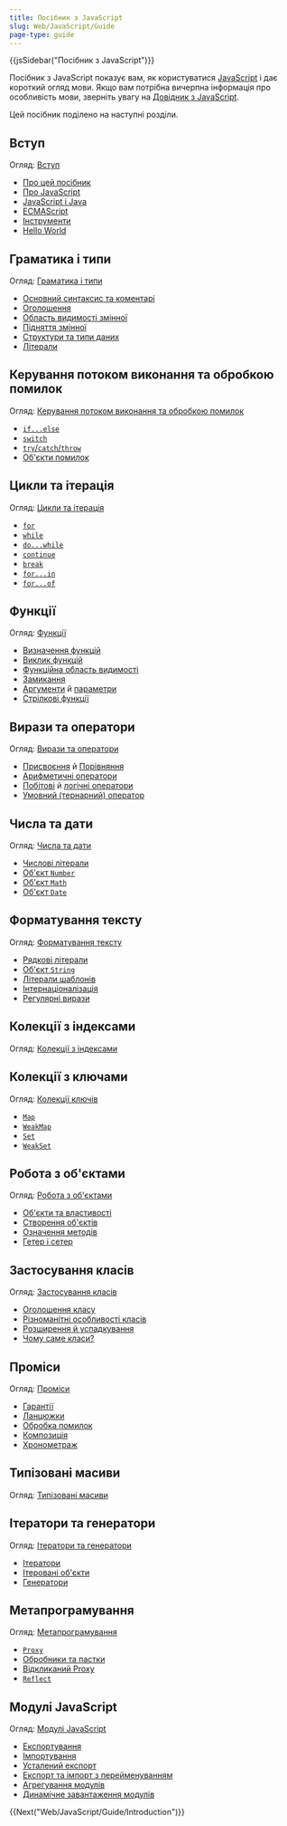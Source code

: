 ```yaml
---
title: Посібник з JavaScript
slug: Web/JavaScript/Guide
page-type: guide
---
```


{{jsSidebar("Посібник з JavaScript")}}

Посібник з JavaScript показує вам, як користуватися [JavaScript](/uk/docs/Web/JavaScript) і дає короткий огляд мови. Якщо вам потрібна вичерпна інформація про особливість мови, зверніть увагу на [Довідник з JavaScript](/uk/docs/Web/JavaScript/Reference).

Цей посібник поділено на наступні розділи.

## Вступ

Огляд: [Вступ](/uk/docs/Web/JavaScript/Guide/Introduction)

- [Про цей посібник](/uk/docs/Web/JavaScript/Guide/Introduction#de-znaity-informatsiiu-pro-javascript)
- [Про JavaScript](/uk/docs/Web/JavaScript/Guide/Introduction#shcho-take-javascript)
- [JavaScript і Java](/uk/docs/Web/JavaScript/Guide/Introduction#javascript-i-java)
- [ECMAScript](/uk/docs/Web/JavaScript/Guide/Introduction#javascript-i-spetsyfikatsiia-ecmascript)
- [Інструменти](/uk/docs/Web/JavaScript/Guide/Introduction#znaiomstvo-z-javascript)
- [Hello World](/uk/docs/Web/JavaScript/Guide/Introduction#pryvit-svite)

## Граматика і типи

Огляд: [Граматика і типи](/uk/docs/Web/JavaScript/Guide/Grammar_and_types)

- [Основний синтаксис та коментарі](/uk/docs/Web/JavaScript/Guide/Grammar_and_types#osnovy)
- [Оголошення](/uk/docs/Web/JavaScript/Guide/Grammar_and_types#oholoshennia)
- [Область видимості змінної](/uk/docs/Web/JavaScript/Guide/Grammar_and_types#oblast-vydymosti-zminnoii)
- [Підняття змінної](/uk/docs/Web/JavaScript/Guide/Grammar_and_types#pidniattia-zminnoii)
- [Структури та типи даних](/uk/docs/Web/JavaScript/Guide/Grammar_and_types#struktury-danykh-i-typy)
- [Літерали](/uk/docs/Web/JavaScript/Guide/Grammar_and_types#literaly)

## Керування потоком виконання та обробкою помилок

Огляд: [Керування потоком виконання та обробкою помилок](/uk/docs/Web/JavaScript/Guide/Control_flow_and_error_handling)

- [`if...else`](/uk/docs/Web/JavaScript/Guide/Control_flow_and_error_handling#instruktsiia-if...else)
- [`switch`](/uk/docs/Web/JavaScript/Guide/Control_flow_and_error_handling#instruktsiia-switch)
- [`try`/`catch`/`throw`](/uk/docs/Web/JavaScript/Guide/Control_flow_and_error_handling#instruktsii-obrobky-vyniatkiv)
- [Об'єкти помилок](/uk/docs/Web/JavaScript/Guide/Control_flow_and_error_handling#vykorystannia-obiektiv-pomylok)

## Цикли та ітерація

Огляд: [Цикли та ітерація](/uk/docs/Web/JavaScript/Guide/Loops_and_iteration)

- [`for`](/uk/docs/Web/JavaScript/Guide/Loops_and_iteration#instruktsiia-for)
- [`while`](/uk/docs/Web/JavaScript/Guide/Loops_and_iteration#instruktsiia-while)
- [`do...while`](/uk/docs/Web/JavaScript/Guide/Loops_and_iteration#instruktsiia-dowhile)
- [`continue`](/uk/docs/Web/JavaScript/Guide/Loops_and_iteration#instruktsiia-continue)
- [`break`](/uk/docs/Web/JavaScript/Guide/Loops_and_iteration#instruktsiia-break)
- [`for...in`](/uk/docs/Web/JavaScript/Guide/Loops_and_iteration#instruktsiia-forin)
- [`for...of`](/uk/docs/Web/JavaScript/Guide/Loops_and_iteration#instruktsiia-forof)

## Функції

Огляд: [Функції](/uk/docs/Web/JavaScript/Guide/Functions)

- [Визначення функцій](/uk/docs/Web/JavaScript/Guide/Functions#vyznachennia-funktsii)
- [Виклик функцій](/uk/docs/Web/JavaScript/Guide/Functions#vyklyk-funktsii)
- [Функційна область видимості](/uk/docs/Web/JavaScript/Guide/Functions#funktsiina-oblast-vydymosti)
- [Замикання](/uk/docs/Web/JavaScript/Guide/Functions#zamykannia)
- [Аргументи](/uk/docs/Web/JavaScript/Guide/Functions#vykorystannia-obiekta-arguments) й [параметри](/uk/docs/Web/JavaScript/Guide/Functions#parametry-funktsii)
- [Стрілкові функції](/uk/docs/Web/JavaScript/Guide/Functions#strilkovi-funktsii)

## Вирази та оператори

Огляд: [Вирази та оператори](/uk/docs/Web/JavaScript/Guide/Expressions_and_operators)

- [Присвоєння](/uk/docs/Web/JavaScript/Guide/Expressions_and_operators#operatory-prysvoiennia) й [Порівняння](/uk/docs/Web/JavaScript/Guide/Expressions_and_operators#operatory-porivniannia)
- [Арифметичні оператори](/uk/docs/Web/JavaScript/Guide/Expressions_and_operators#aryfmetychni-operatory)
- [Побітові](/uk/docs/Web/JavaScript/Guide/Expressions_and_operators#bitovi-operatory) й [логічні оператори](/uk/docs/Web/JavaScript/Guide/Expressions_and_operators#lohichni-operatory)
- [Умовний (тернарний) оператор](/uk/docs/Web/JavaScript/Guide/Expressions_and_operators#umovnyi-ternarnyi-operator)

## Числа та дати

Огляд: [Числа та дати](/uk/docs/Web/JavaScript/Guide/Numbers_and_dates)

- [Числові літерали](/uk/docs/Web/JavaScript/Guide/Numbers_and_dates#chysla)
- [Об'єкт `Number`](/uk/docs/Web/JavaScript/Guide/Numbers_and_dates#obiekt-number)
- [Об'єкт `Math`](/uk/docs/Web/JavaScript/Guide/Numbers_and_dates#obiekt-math)
- [Об'єкт `Date`](/uk/docs/Web/JavaScript/Guide/Numbers_and_dates#obiekt-date)

## Форматування тексту

Огляд: [Форматування тексту](/uk/docs/Web/JavaScript/Guide/Text_formatting)

- [Рядкові літерали](/uk/docs/Web/JavaScript/Guide/Text_formatting#riadkovi-literaly)
- [Об'єкт `String`](/uk/docs/Web/JavaScript/Guide/Text_formatting#obiekty-string)
- [Літерали шаблонів](/uk/docs/Web/JavaScript/Guide/Text_formatting#bahatoriadkovi-shablonni-literaly)
- [Інтернаціоналізація](/uk/docs/Web/JavaScript/Guide/Text_formatting#internatsionalizatsiia)
- [Регулярні вирази](/uk/docs/Web/JavaScript/Guide/Regular_expressions)

## Колекції з індексами

Огляд: [Колекції з індексами](/uk/docs/Web/JavaScript/Guide/Indexed_collections)

## Колекції з ключами

Огляд: [Колекції ключів](/uk/docs/Web/JavaScript/Guide/Keyed_collections)

- [`Map`](/uk/docs/Web/JavaScript/Guide/Keyed_collections#obiekt-map)
- [`WeakMap`](/uk/docs/Web/JavaScript/Guide/Keyed_collections#obiekt-weakmap)
- [`Set`](/uk/docs/Web/JavaScript/Guide/Keyed_collections#obiekt-set)
- [`WeakSet`](/uk/docs/Web/JavaScript/Guide/Keyed_collections#obiekt-weakset)

## Робота з об'єктами

Огляд: [Робота з об'єктами](/uk/docs/Web/JavaScript/Guide/Working_with_objects)

- [Об'єкти та властивості](/uk/docs/Web/JavaScript/Guide/Working_with_objects#obiekty-i-vlastyvosti)
- [Створення об'єктів](/uk/docs/Web/JavaScript/Guide/Working_with_objects#stvorennia-novykh-obiektiv)
- [Означення методів](/uk/docs/Web/JavaScript/Guide/Working_with_objects#oznachennia-metodiv)
- [Гетер і сетер](/uk/docs/Web/JavaScript/Guide/Working_with_objects#oznachennia-heteriv-ta-seteriv)

## Застосування класів

Огляд: [Застосування класів](/uk/docs/Web/JavaScript/Guide/Using_classes)

- [Оголошення класу](/uk/docs/Web/JavaScript/Guide/Using_classes#oholoshennia-klasu)
- [Різноманітні особливості класів](/uk/docs/Web/JavaScript/Guide/Using_classes#konstruktor)
- [Розширення й успадкування](/uk/docs/Web/JavaScript/Guide/Using_classes#extends-y-uspadkuvannia)
- [Чому саме класи?](/uk/docs/Web/JavaScript/Guide/Using_classes#chomu-same-klasy)

## Проміси

Огляд: [Проміси](/uk/docs/Web/JavaScript/Guide/Using_promises)

- [Гарантії](/uk/docs/Web/JavaScript/Guide/Using_promises#harantii)
- [Ланцюжки](/uk/docs/Web/JavaScript/Guide/Using_promises#utvorennia-lantsiuzhkiv)
- [Обробка помилок](/uk/docs/Web/JavaScript/Guide/Using_promises#obrobka-pomylok)
- [Композиція](/uk/docs/Web/JavaScript/Guide/Using_promises#kompozytsiia)
- [Хронометраж](/uk/docs/Web/JavaScript/Guide/Using_promises#khronometrazh)

## Типізовані масиви

Огляд: [Типізовані масиви](/uk/docs/Web/JavaScript/Guide/Typed_arrays)

## Ітератори та генератори

Огляд: [Ітератори та генератори](/uk/docs/Web/JavaScript/Guide/Iterators_and_generators)

- [Ітератори](/uk/docs/Web/JavaScript/Guide/Iterators_and_generators#iteratory)
- [Ітеровані об'єкти](/uk/docs/Web/JavaScript/Guide/Iterators_and_generators#iterovani-obiekty)
- [Генератори](/uk/docs/Web/JavaScript/Guide/Iterators_and_generators#funktsii-heneratory)

## Метапрограмування

Огляд: [Метапрограмування](/uk/docs/Web/JavaScript/Guide/Meta_programming)

- [`Proxy`](/uk/docs/Web/JavaScript/Guide/Meta_programming#prokladky)
- [Обробники та пастки](/uk/docs/Web/JavaScript/Guide/Meta_programming#obrobnyky-y-pastky)
- [Відкликаний Proxy](/uk/docs/Web/JavaScript/Guide/Meta_programming#vidklykanyi-proxy)
- [`Reflect`](/uk/docs/Web/JavaScript/Guide/Meta_programming#refleksiia)

## Модулі JavaScript

Огляд: [Модулі JavaScript](/uk/docs/Web/JavaScript/Guide/Modules)

- [Експортування](/uk/docs/Web/JavaScript/Guide/Modules#eksport-mozhlyvostei-modulia)
- [Імпортування](/uk/docs/Web/JavaScript/Guide/Modules#import-mozhlyvostei-do-stsenariiu)
- [Усталений експорт](/uk/docs/Web/JavaScript/Guide/Modules#ustalenyi-eksport-proty-imenovanoho-eksportu)
- [Експорт та імпорт з перейменуванням](/uk/docs/Web/JavaScript/Guide/Modules#import-ta-eksport-z-pereimenuvanniam)
- [Агрегування модулів](/uk/docs/Web/JavaScript/Guide/Modules#ahrehuvannia-moduliv)
- [Динамічне завантаження модулів](/uk/docs/Web/JavaScript/Guide/Modules#dynamichne-zavantazhennia-moduliv)

{{Next("Web/JavaScript/Guide/Introduction")}}
